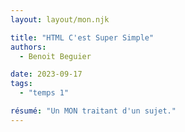 ```yaml
---
layout: layout/mon.njk

title: "HTML C'est Super Simple"
authors:
  - Benoit Beguier

date: 2023-09-17
tags: 
  - "temps 1"

résumé: "Un MON traitant d'un sujet."
---
```

